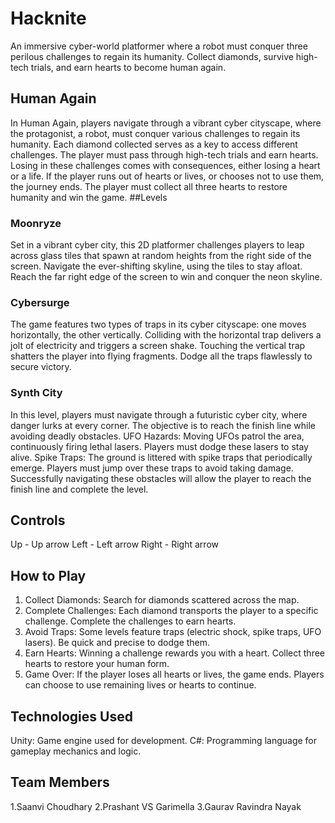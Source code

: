 # Hacknite
An immersive cyber-world platformer where a robot must conquer three perilous challenges to regain its humanity. Collect diamonds, survive high-tech trials, and earn hearts to become human again.
## Human Again
In Human Again, players navigate through a vibrant cyber cityscape, where the protagonist, a robot, must conquer various challenges to regain its humanity. Each diamond collected serves as a key to access different challenges. The player must pass through high-tech trials and earn hearts. Losing in these challenges comes with consequences, either losing a heart or a life. If the player runs out of hearts or lives, or chooses not to use them, the journey ends. The player must collect all three hearts to restore humanity and win the game.
##Levels
### Moonryze
Set in a vibrant cyber city, this 2D platformer challenges players to leap across glass tiles that spawn at random heights from the right side of the screen. Navigate the ever-shifting skyline, using the tiles to stay afloat. Reach the far right edge of the screen to win and conquer the neon skyline.
### Cybersurge
The game features two types of traps in its cyber cityscape: one moves horizontally, the other vertically. Colliding with the horizontal trap delivers a jolt of electricity and triggers a screen shake. Touching the vertical trap shatters the player into flying fragments. Dodge all the traps flawlessly to secure victory.
### Synth City 
In this level, players must navigate through a futuristic cyber city, where danger lurks at every corner. The objective is to reach the finish line while avoiding deadly obstacles.
UFO Hazards: Moving UFOs patrol the area, continuously firing lethal lasers. Players must dodge these lasers to stay alive.
Spike Traps: The ground is littered with spike traps that periodically emerge. Players must jump over these traps to avoid taking damage.
Successfully navigating these obstacles will allow the player to reach the finish line and complete the level.
## Controls
Up - Up arrow
Left - Left arrow
Right - Right arrow 
## How to Play
1. Collect Diamonds: Search for diamonds scattered across the map.
2. Complete Challenges: Each diamond transports the player to a specific challenge. Complete the challenges to earn hearts.
3. Avoid Traps: Some levels feature traps (electric shock, spike traps, UFO lasers). Be quick and precise to dodge them.
4. Earn Hearts: Winning a challenge rewards you with a heart. Collect three hearts to restore your human form.
5. Game Over: If the player loses all hearts or lives, the game ends. Players can choose to use remaining lives or hearts to continue.
## Technologies Used
Unity: Game engine used for development.
C#: Programming language for gameplay mechanics and logic.
## Team Members
1.Saanvi Choudhary
2.Prashant VS Garimella
3.Gaurav Ravindra Nayak  
   

